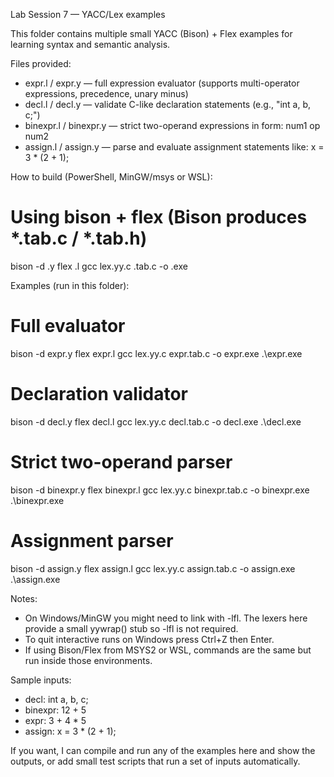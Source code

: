 Lab Session 7 — YACC/Lex examples

This folder contains multiple small YACC (Bison) + Flex examples for learning syntax and semantic analysis.

Files provided:
- expr.l / expr.y — full expression evaluator (supports multi-operator expressions, precedence, unary minus)
- decl.l / decl.y — validate C-like declaration statements (e.g., "int a, b, c;")
- binexpr.l / binexpr.y — strict two-operand expressions in form: num1 op num2
- assign.l / assign.y — parse and evaluate assignment statements like: x = 3 * (2 + 1);

How to build (PowerShell, MinGW/msys or WSL):

# Using bison + flex (Bison produces *.tab.c / *.tab.h)
bison -d <base>.y
flex <base>.l
gcc lex.yy.c <base>.tab.c -o <base>.exe

Examples (run in this folder):

# Full evaluator
bison -d expr.y
flex expr.l
gcc lex.yy.c expr.tab.c -o expr.exe
.\\expr.exe

# Declaration validator
bison -d decl.y
flex decl.l
gcc lex.yy.c decl.tab.c -o decl.exe
.\\decl.exe

# Strict two-operand parser
bison -d binexpr.y
flex binexpr.l
gcc lex.yy.c binexpr.tab.c -o binexpr.exe
.\\binexpr.exe

# Assignment parser
bison -d assign.y
flex assign.l
gcc lex.yy.c assign.tab.c -o assign.exe
.\\assign.exe

Notes:
- On Windows/MinGW you might need to link with -lfl. The lexers here provide a small yywrap() stub so -lfl is not required.
- To quit interactive runs on Windows press Ctrl+Z then Enter.
- If using Bison/Flex from MSYS2 or WSL, commands are the same but run inside those environments.

Sample inputs:
- decl:  int a, b, c;
- binexpr: 12 + 5
- expr: 3 + 4 * 5
- assign: x = 3 * (2 + 1);

If you want, I can compile and run any of the examples here and show the outputs, or add small test scripts that run a set of inputs automatically.